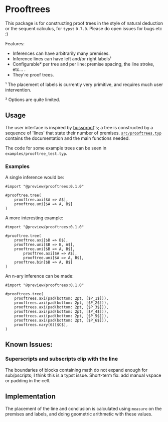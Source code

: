# Prooftrees

This package is for constructing proof trees in the style of natural deduction or the sequent calculus, for `typst` `0.7.0`. Please do open issues for bugs etc :)

Features:
- Inferences can have arbitrarily many premises.
- Inference lines can have left and/or right labels¹
- Configurable² per tree and per line: premise spacing, the line stroke, etc... .
- They're proof trees.

¹ The placement of labels is currently very primitive, and requires much user intervention.

² Options are quite limited.

## Usage

The user interface is inspired by [bussproof](https://ctan.org/pkg/bussproofs)'s; a tree is constructed by a sequence of 'lines' that state their number of premises.
[`src/prooftrees.typ`](src/prooftrees.typ) contains the documentation and the main functions needed.

The code for some example trees can be seen in `examples/prooftree_test.typ`.

### Examples

A single inference would be:
```typst
#import "@preview/prooftrees:0.1.0"

#prooftree.tree(
    prooftree.axi[$A => A$],
    prooftree.uni[$A => A, B$]
)
```

A more interesting example:
```typst
#import "@preview/prooftrees:0.1.0"

#prooftree.tree(
    prooftree.axi[$B => B$],
    prooftree.uni[$B => B, A$],
    prooftree.uni[$B => A, B$],
        prooftree.axi[$A => A$],
        prooftree.uni[$A => A, B$],
    prooftree.bin[$B => A, B$]
)
```

An n-ary inference can be made:
```typst
#import "@preview/prooftrees:0.1.0"

#prooftrees.tree(
    prooftrees.axi(pad(bottom: 2pt, [$P_1$])),
    prooftrees.axi(pad(bottom: 2pt, [$P_2$])),
    prooftrees.axi(pad(bottom: 2pt, [$P_3$])),
    prooftrees.axi(pad(bottom: 2pt, [$P_4$])),
    prooftrees.axi(pad(bottom: 2pt, [$P_5$])),
    prooftrees.axi(pad(bottom: 2pt, [$P_6$])),
    prooftrees.nary(6)[$C$],
)
```

## Known Issues:

### Superscripts and subscripts clip with the line
The boundaries of blocks containing math do not expand enough for sub/pscripts; I think this is a typst issue.
Short-term fix: add manual vspace or padding in the cell.

## Implementation

The placement of the line and conclusion is calculated using `measure` on the premises and labels, and doing geometric arithmetic with these values.


